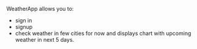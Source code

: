 WeatherApp allows you to:
- sign in
- signup 
- check weather in few cities for now and displays chart with upcoming weather in next 5 days. 
